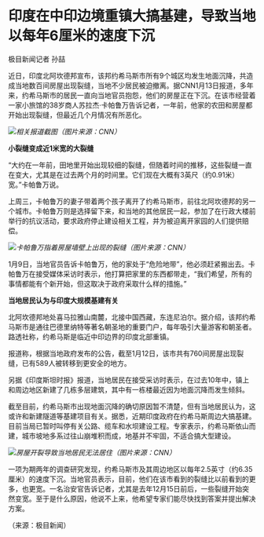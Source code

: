 # 印度在中印边境重镇大搞基建，导致当地以每年6厘米的速度下沉

极目新闻记者 孙喆

近日，印度北阿坎德邦宣布，该邦约希马斯市所有9个城区均发生地面沉降，共造成当地数百间房屋出现裂缝，当地不少居民被迫撤离。据CNN1月13日报道，多年来，约希马斯市的居民一直向当地官员抱怨，他们的房屋正在下沉。在该市经营着一家小旅馆的38岁商人苏拉杰·卡帕鲁万告诉记者，一年前，他家的农田和房屋都开始出现裂缝，但最近几个月情况有所恶化。

![](https://inews.gtimg.com/newsapp_bt/0/15611102390/1000)_相关报道截图（图片来源：CNN）_

**小裂缝变成近1米宽的大裂缝**

“大约在一年前，田地里开始出现较细的裂缝，但随着时间的推移，这些裂缝一直在变大，尤其是在过去两个月的时间里。它们现在大概有3英尺（约0.91米）宽。”卡帕鲁万说。

上周三，卡帕鲁万的妻子带着两个孩子离开了约希马斯市，前往北阿坎德邦的另一个城市。卡帕鲁万则是选择留下来，和当地的其他居民一起，参加了在行政大楼前举行的抗议活动，要求政府停止建设相关工程，并为被迫离开家园的人们提供赔偿。

![](https://inews.gtimg.com/newsapp_bt/0/15611102395/1000)_卡帕鲁万指着房屋墙壁上出现的裂缝（图片来源：CNN）_

1月9日，当地官员告诉卡帕鲁万，他的家处于“危险地带”，他必须赶紧搬出去。卡帕鲁万在接受媒体采访时表示，他打算把家里的东西都带走，“我们希望，所有的事情都能有个新开始，但这取决于政府采取什么样的措施。”

**当地居民认为与印度大规模基建有关**

北阿坎德邦地处喜马拉雅山南麓，北接中国西藏，东连尼泊尔。据介绍，该邦约希马斯市是通往巴德里纳特等著名朝圣地的重要门户，每年吸引大量游客和朝圣者。路透社称，约希马斯是临近中印边界的印度北部重镇。

报道称，根据当地政府发布的公告，截至1月12日，该市共有760间房屋出现裂缝，已有589人被转移到更安全的地方。

另据《印度斯坦时报》报道，当地居民在接受采访时表示，在过去10年中，镇上和周边地区新建了几栋多层建筑，其中有一栋楼最近因为地面沉降而发生倾斜。

截至目前，约希马斯市出现地面沉降的确切原因暂不清楚，但有当地居民认为，这或许和新建隧道等基建项目有关。据悉，近期印度政府在约希马斯周边大搞基建。目前当局已暂时叫停有关公路、缆车和水坝建设工程。专家表示，约希马斯依山而建，城市坡地多系过往山崩堆积而成，地基并不牢固，不适合搞大型建设。

![](https://inews.gtimg.com/newsapp_bt/0/15611102396/1000)_房屋开裂导致当地居民无法居住（图片来源：CNN）_

一项为期两年的调查研究发现，约希马斯市及其周边地区以每年2.5英寸（约6.35厘米）的速度下沉。当地官员表示，目前，他们在该市看到的裂缝比以前看到的更多，也更宽。一名治安官告诉记者，尤其是去年12月15日前后，一些裂缝开始突然变宽。至于是什么原因，他说不上来，他希望专家们能尽快找到答案并提出解决方案。

（来源：极目新闻）

